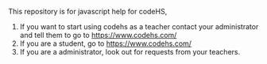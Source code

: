 This repository is for javascript help for codeHS, 
1. If you want to start using codehs as a teacher contact your administrator and tell them to go to https://www.codehs.com/
2. If you are a student, go to https://www.codehs.com/
3. If you are a administrator, look out for requests from your teachers.
